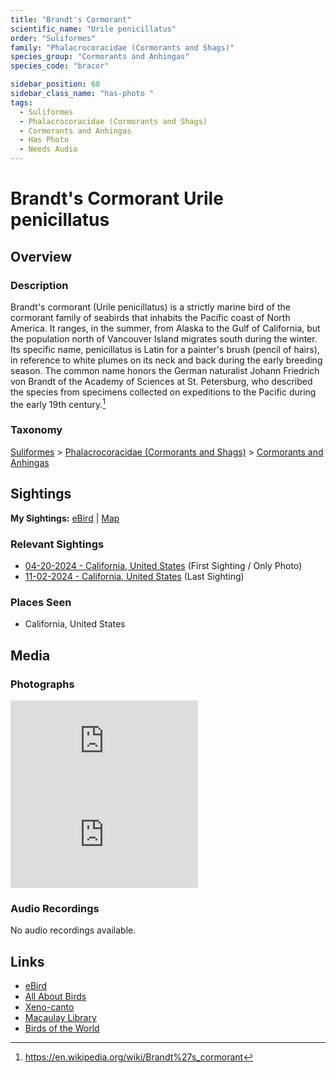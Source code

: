 ```yaml
---
title: "Brandt's Cormorant"
scientific_name: "Urile penicillatus"
order: "Suliformes"
family: "Phalacrocoracidae (Cormorants and Shags)"
species_group: "Cormorants and Anhingas"
species_code: "bracor"

sidebar_position: 68
sidebar_class_name: "has-photo "
tags: 
  - Suliformes
  - Phalacrocoracidae (Cormorants and Shags)
  - Cormorants and Anhingas
  - Has Photo
  - Needs Audio
---
```


# Brandt's Cormorant <span className='sci_name'>Urile penicillatus</span>

## Overview

### Description
Brandt's cormorant (Urile penicillatus) is a strictly marine bird of the cormorant family of seabirds that inhabits the Pacific coast of North America. It ranges, in the summer, from Alaska to the Gulf of California, but the population north of Vancouver Island migrates south during the winter. Its specific name, penicillatus is Latin for a painter's brush (pencil of hairs), in reference to white plumes on its neck and back during the early breeding season. The common name honors the German naturalist Johann Friedrich von Brandt of the Academy of Sciences at St. Petersburg, who described the species from specimens collected on expeditions to the Pacific during the early 19th century.[^1]

[^1]: https://en.wikipedia.org/wiki/Brandt%27s_cormorant

### Taxonomy
[Suliformes](/tags/suliformes) > [Phalacrocoracidae (Cormorants and Shags)](/tags/phalacrocoracidae-cormorants-and-shags) > [Cormorants and Anhingas](/tags/cormorants-and-anhingas)


## Sightings

**My Sightings:** [eBird](https://ebird.org/lifelist?r=world&time=life&spp=bracor) | [Map](/map?species_code=bracor)

### Relevant Sightings

* [04-20-2024 - California, United States](https://ebird.org/checklist/S169552328) (First Sighting / Only Photo)
* [11-02-2024 - California, United States](https://ebird.org/checklist/S201158119) (Last Sighting)

### Places Seen

* California, United States



## Media
### Photographs
<iframe className="photo_iframe horizontal" src="https://macaulaylibrary.org/asset/617717294/embed" frameBorder="0" allowFullScreen></iframe>
<iframe className="photo_iframe horizontal" src="https://macaulaylibrary.org/asset/617717295/embed" frameBorder="0" allowFullScreen></iframe>

### Audio Recordings
No audio recordings available.

## Links
* [eBird](https://ebird.org/species/bracor) 
* [All About Birds](https://www.allaboutbirds.org/guide/bracor) 
* [Xeno-canto](https://www.xeno-canto.org/species/urile-penicillatus) 
* [Macaulay Library](https://search.macaulaylibrary.org/catalog?taxonCode=bracor&sort=rating_rank_desc)
* [Birds of the World](https://birdsoftheworld.org/bow/species/bracor)
